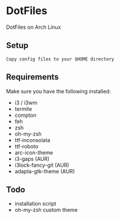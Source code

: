 # DotFiles

DotFiles on Arch Linux

## Setup ##
```
Copy config files to your $HOME directory
```

## Requirements ##

Make sure you have the following installed:

- i3 / i3wm
- termite
- compton
- feh
- zsh
- oh-my-zsh
- ttf-inconsolata
- ttf-roboto
- arc-icon-theme
- i3-gaps (AUR)
- i3lock-fancy-git (AUR)
- adapta-gtk-theme (AUR)

## Todo ##

- installation script
- oh-my-zsh custom theme
